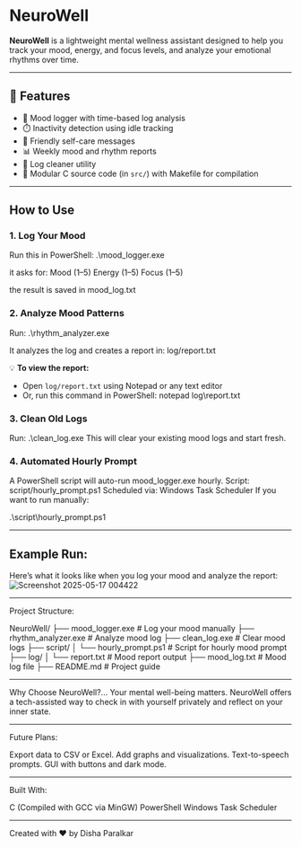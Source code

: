 # NeuroWell 

**NeuroWell** is a lightweight mental wellness assistant designed to help you track your mood, energy, and focus levels, and analyze your emotional rhythms over time.

---

## 🌟 Features
- 🧠 Mood logger with time-based log analysis
- ⏱️ Inactivity detection using idle tracking
- 💬 Friendly self-care messages
- 📊 Weekly mood and rhythm reports
- 🧹 Log cleaner utility
- 📁 Modular C source code (in `src/`) with Makefile for compilation

---

## How to Use

### 1. **Log Your Mood**

Run this in PowerShell:
.\mood_logger.exe

it asks for:
Mood (1–5)
Energy (1–5)
Focus (1–5)

the result is saved in mood_log.txt

### 2. **Analyze Mood Patterns**
Run:
.\rhythm_analyzer.exe

It analyzes the log and creates a report in:
log/report.txt

💡 **To view the report:**
- Open `log/report.txt` using Notepad or any text editor  
- Or, run this command in PowerShell:
  notepad log\report.txt

### 3. **Clean Old Logs**
Run:
.\clean_log.exe
This will clear your existing mood logs and start fresh.

### 4. **Automated Hourly Prompt**
A PowerShell script will auto-run mood_logger.exe hourly.
Script: script/hourly_prompt.ps1
Scheduled via: Windows Task Scheduler
If you want to run manually:

.\script\hourly_prompt.ps1

---
## Example Run:
Here’s what it looks like when you log your mood and analyze the report:
![Screenshot 2025-05-17 004422](https://github.com/user-attachments/assets/89517b69-f372-4978-bd8b-1bad5607f3f0)

---

Project Structure:

NeuroWell/
├── mood_logger.exe         # Log your mood manually
├── rhythm_analyzer.exe     # Analyze mood log
├── clean_log.exe           # Clear mood logs
├── script/
│   └── hourly_prompt.ps1   # Script for hourly mood prompt
├── log/
│   └── report.txt          # Mood report output
├── mood_log.txt            # Mood log file
├── README.md               # Project guide

---

Why Choose NeuroWell?...
Your mental well-being matters. NeuroWell offers a tech-assisted way to check in with yourself privately and reflect on your inner state.

---

Future Plans:

Export data to CSV or Excel.
Add graphs and visualizations.
Text-to-speech prompts.
GUI with buttons and dark mode.

---

Built With:

C (Compiled with GCC via MinGW)
PowerShell
Windows Task Scheduler

---

Created with ❤️ by Disha Paralkar


